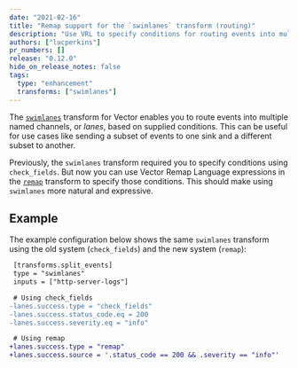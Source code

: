 ```yaml
---
date: "2021-02-16"
title: "Remap support for the `swimlanes` transform (routing)"
description: "Use VRL to specify conditions for routing events into multiple channels"
authors: ["lucperkins"]
pr_numbers: []
release: "0.12.0"
hide_on_release_notes: false
tags:
  type: "enhancement"
  transforms: ["swimlanes"]
---
```


The [`swimlanes`][swimlanes] transform for Vector enables you to route events into
multiple named channels, or *lanes*, based on supplied conditions. This can be
useful for use cases like sending a subset of events to one sink and a different
subset to another.

Previously, the `swimlanes` transform required you to specify conditions using
`check_fields`. But now you can use Vector Remap Language expressions in the
[`remap`][remap] transform to specify those conditions. This should make using
`swimlanes` more natural and expressive.

## Example

The example configuration below shows the same `swimlanes` transform using the
old system (`check_fields`) and the new system (`remap`):

```diff
 [transforms.split_events]
 type = "swimlanes"
 inputs = ["http-server-logs"]

 # Using check_fields
-lanes.success.type = "check_fields"
-lanes.success.status_code.eq = 200
-lanes.success.severity.eq = "info"

 # Using remap
+lanes.success.type = "remap"
+lanes.success.source = '.status_code == 200 && .severity == "info"'
```

[swimlanes]: https://vector.dev/docs/reference/transforms/swimlanes
[remap]: https://vector.dev/docs/reference/transforms/remap
